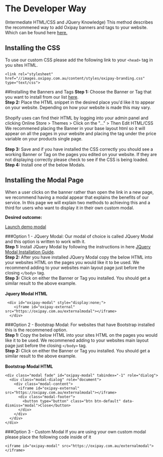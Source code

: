 
# The Developer Way
(Intermediate HTML/CSS and JQuery Knowledge)
This method describes the recommened way to add Oxipay banners and tags to your website. Which can be found here <a href="/guidelines/banners">here.</a>

## Installing the CSS
To use our custom CSS please add the following link to your ```<head>``` tag in you sites HTML.
```
<link rel="stylesheet" href="//images.oxipay.com.au/content/styles/oxipay-branding.css" type="text/css">
```
##Installing the Banners and Tags
<strong>Step 1:</strong> Choose the Banner or Tag that you want to install from our list <a href="/guidelines/banners">here</a>. 
<br><strong>Step 2:</strong> Place the HTML snippet in the desired place you'd like it to appear on your website. Depending on how your website is made this may vary.
<br><br>Shopify uses can find their HTML by logging into your admin panel and clicking Online Store > Themes > Click on the "..." > Then Edit HTML/CSS
We recommened placing the Banner in your base layout html so it will appear on all the pages in your website and placing the tag under the price variable on your products single page. 
<br><br><strong>Step 3:</strong> Save and if you have installed the CSS correctly you should see a working Banner or Tag on the pages you edited on your website. If they are not displaying correctly please check to see if the CSS is being loaded.
<br><strong>Step 4:</strong> Install one of the below Modals.

## Installing the Modal Page


When a user clicks on the banner rather than open the link in a new page, we recommend having a modal appear that explains the benefits of our service.
In this page we will explain two methods to achieving this and a third for users who want to display it in their own custom modal.


**Desired outcome:**

<a href="#oxipay-modal" id="#oxipay" rel="modal:open" class="btn btn-primary" data-toggle="modal" data-target="#oxipay-modal">
  Launch demo modal
</a>

###Option 1 - JQuery Modal:
Our modal of choice is called JQuery Modal and this option is written to work with it.
<br><strong>Step 1:</strong> Install JQuery Modal by following the instructions in here <a href="https://github.com/kylefox/jquery-modal">JQuery Modal Installation Guide</a>.
<br><strong>Step 2:</strong> After you have installed JQuery Modal copy the below HTML into your websites HTML on the pages you would like it to be used. We recommend adding to your websites main layout page just before the closing ```</body>``` tag.
<br><strong>Step 3:</strong> Click on either the Banner or Tag you installed. You should get a similar result to the above example. 
<br><br>**Jquery Modal HTML**
```
 <div id="oxipay-modal" style="display:none;">
    <iframe id="oxipay-external" src="https://oxipay.com.au/externalmodal"></iframe>
  </div>
```
###Option 2 - Bootstrap Modal: 
For websites that have Bootstrap installed this is the recommened option.
<br><strong>Step 1:</strong> Copy the below HTML into your sites HTML on the pages you would like it to be used. We recommened adding to your websites main layout page just before the closing ```</body>``` tag.
<br><strong>Step 2:</strong> Click on either the Banner or Tag you installed. You should get a similar result to the above example. 
<br><br>**Bootstrap Modal HTML**
```
<div class="modal fade" id="oxipay-modal" tabindex="-1" role="dialog">
  <div class="modal-dialog" role="document">
    <div class="modal-content">
      <iframe id="oxipay-external" src="https://oxipay.com.au/externalmodal"></iframe>
      <div class="modal-footer">
        <button type="button" class="btn btn-default" data-dismiss="modal">Close</button>
      </div>
    </div>
  </div>
</div>
```

###Option 3 - Custom Modal
If you are using your own custom modal please place the following code inside of it
```
<iframe id="oxipay-modal" src="https://oxipay.com.au/externalmodal"></iframe>
```
<link rel="stylesheet" href="//images.oxipay.com.au/content/styles/oxipay-branding.css" type="text/css">
<div id="oxipay-modal" style="display:none;">
<iframe id="oxipay-external" src="https://oxipay.com.au/externalmodal/index"></iframe>
</div>